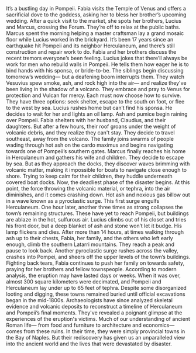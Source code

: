 It’s a bustling day in Pompeii. Fabia visits the Temple of Venus and offers a sacrificial dove to the goddess, asking her to bless her brother’s upcoming wedding. After a quick visit to the market, she spots her brothers, Lucius and Marcus, crossing the Forum. They’re off to relax at the public baths. Marcus spent the morning helping a master  craftsman lay a grand mosaic floor while Lucius worked in the brickyard. It’s been 17 years since an earthquake hit Pompeii and its neighbor Herculaneum, and there’s still construction and repair work to do. Fabia and her brothers discuss the recent  tremors everyone’s been feeling. Lucius jokes that there’ll always be work  for men who rebuild walls in Pompeii. He tells them how eager he is to bind hands with his sponsa, or bride-to-be. The siblings begin discussing  tomorrow’s wedding— but a deafening boom interrupts them. They watch Vesuvius spew smoke, ash,  and rock high into the air— and realize they've been living in the shadow of a volcano. They embrace and pray to Venus  for protection and Vulcan for mercy. Each must now choose how to survive. They have three options:  seek shelter, escape to the south on foot, or flee to the west by sea. Lucius rushes home  but can’t find his sponsa. He decides to wait for her  and lights an oil lamp. Ash and pumice begin raining over Pompeii. Fabia shelters with her husband, Claudius, and their daughters. But after a few hours, their roof groans  under the weight of volcanic debris, and they realize they can't stay. They decide to travel southeast, away from the volcano. The family joins swarms of people wading through hot ash on the cardo maximus and begins navigating towards  one of Pompeii’s southern gates. Marcus finally reaches his home  in Herculaneum and gathers his wife and children. They decide to escape by sea. But as they approach the docks, they discover waves brimming  with volcanic matter, making it impossible for boats  to navigate close enough to shore. Trying to keep calm for their children, they huddle underneath covered boat docks. Now, the deadliest phase  of the disaster begins. At this point, the force throwing  the volcanic material, or tephra, into the air diminishes,  and it comes crashing down. Hot ash and noxious gas billow out  in a wave known as a pyroclastic surge. This first surge engulfs Herculaneum. One hour later,  another three times as strong collapses the town’s remaining structures. These have yet to reach Pompeii, but buildings are ablaze  in the hot, sulfurous air. Lucius climbs out of his closet  and tries his front door, but a deep blanket of ash and stone  won’t let it budge. His lamp flickers and dies. After more than 14 hours, at times walking through ash up to their chests, Fabia, her family, and the others who left early enough, climb the southern Latarri mountains. They reach a peak and pause to look back. Another pyroclastic surge rushes across the valley, crashes into Pompei, and sheers off the upper levels of the town’s buildings. Fighting back tears, Fabia continues  to push her family on towards safety, praying for her brothers and fellow townspeople. According to modern analysis, the eruption may have lasted days or weeks. When it was over, almost  300 square kilometers were decimated, and Pompeii and Herculaneum lay under up to 65 feet of tephra. Despite some disorganized looting and digging, these towns remained buried until official excavations began in the mid-1800s. Archaeologists have since analyzed  skeletal evidence and volcanic deposits to reconstruct a timeline of Herculaneum  and Pompeii’s final moments. They've revealed a poignant glimpse at the experiences of the eruption's victims. Much of our understanding of ancient Roman life— from food and furniture  to architecture and economics— comes from these ruins. In their time, they were simply  provincial towns in the Bay of Naples. But their rediscovery has given us an  unparalleled view into the ancient world and the lives that were devastated  by disaster. 